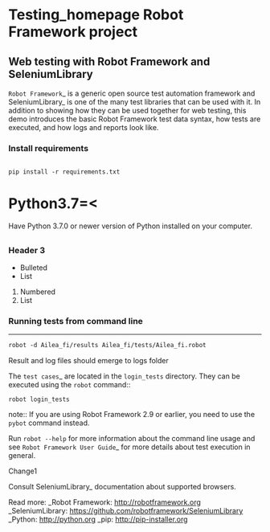 # Testing_homepage Robot Framework project

## Web testing with Robot Framework and SeleniumLibrary

`Robot Framework`_ is a generic open source test automation framework and
SeleniumLibrary_ is one of the many test libraries that can be used with
it. In addition to showing how they can be used together for web testing,
this demo introduces the basic Robot Framework test data syntax, how tests
are executed, and how logs and reports look like.


### Install requirements


```markdow

pip install -r requirements.txt

```
# Python3.7=<
Have Python 3.7.0 or newer version of Python installed on your computer.

## 
### Header 3

- Bulleted
- List

1. Numbered
2. List

### Running tests from command line
-------------
```markdown
robot -d Ailea_fi/results Ailea_fi/tests/Ailea_fi.robot
```
Result and log files should emerge to logs folder

The `test cases`_ are located in the ``login_tests`` directory. They can be
executed using the ``robot`` command::

    robot login_tests

note:: If you are using Robot Framework 2.9 or earlier, you need to
          use the ``pybot`` command instead.


Run ``robot --help`` for more information about the command line usage and see
`Robot Framework User Guide`_ for more details about test execution in general.


Change1

Consult SeleniumLibrary_ documentation about supported browsers.

Read more:
_Robot Framework: http://robotframework.org
_SeleniumLibrary: https://github.com/robotframework/SeleniumLibrary
_Python: http://python.org
_pip: http://pip-installer.org

